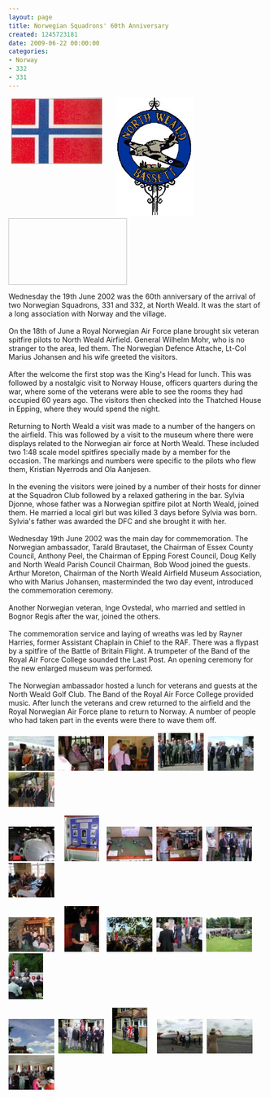 ```yaml
---
layout: page
title: Norwegian Squadrons' 60th Anniversary
created: 1245723181
date: 2009-06-22 00:00:00
categories:
- Norway
- 332
- 331
---
```

<p>&nbsp;<img height="131" width="180" align="top" alt="Norwegian flag" src="/images/flagnor.JPG" /> &nbsp; &nbsp; &nbsp; <img height="235" width="150" alt="North Weald Bassett emblem" src="/images/Village_Sign.jpg" />&nbsp; &nbsp; &nbsp;&nbsp; <img height="131" width="233" align="top" alt"United Kingdom flag"src="/images/flagbrit.jpg" /></p><p>Wednesday the 19th June 2002 was the 60th anniversary of the arrival of two Norwegian Squadrons, 331 and 332, at North Weald. It was the start of a long association with Norway and the village.<br /><br />On the 18th of June a Royal Norwegian Air Force plane brought six veteran spitfire pilots to North Weald Airfield. General Wilhelm Mohr, who is no stranger to the area, led them. The Norwegian Defence Attache, Lt-Col Marius Johansen and his wife greeted the visitors.<br /><br />After the welcome the first stop was the King's Head for lunch. This was followed by a nostalgic visit to Norway House, officers quarters during the war, where some of the veterans were able to see the rooms they had occupied 60 years ago. The visitors then checked into the Thatched House in Epping, where they would spend the night.<br /><br />Returning to North Weald a visit was made to a number of the hangers on the airfield. This was followed by a visit to the museum where there were displays related to the Norwegian air force at North Weald. These included two 1:48 scale model spitfires specially made by a member for the occasion. The markings and numbers were specific to the pilots who flew them, Kristian Nyerrods and Ola Aanjesen.<br /><br />In the evening the visitors were joined by a number of their hosts for dinner at the Squadron Club followed by a relaxed gathering in the bar. Sylvia Djonne, whose father was a Norwegian spitfire pilot at North Weald, joined them. He married a local girl but was killed 3 days before Sylvia was born. Sylvia's father was awarded the DFC and she brought it with her.<br /><br />Wednesday 19th June 2002 was the main day for commemoration. The Norwegian ambassador, Tarald Brautaset, the Chairman of Essex County Council, Anthony Peel, the Chairman of Epping Forest Council, Doug Kelly and North Weald Parish Council Chairman, Bob Wood joined the guests. Arthur Moreton, Chairman of the North Weald Airfield Museum Association, who with Marius Johansen, masterminded the two day event, introduced the commemoration ceremony.<br /><br />Another Norwegian veteran, Inge Ovstedal, who married and settled in Bognor Regis after the war, joined the others.<br /><br />The commemoration service and laying of wreaths was led by Rayner Harries, former Assistant Chaplain in Chief to the RAF. There was a flypast by a spitfire of the Battle of Britain Flight. A trumpeter of the Band of the Royal Air Force College sounded the Last Post. An opening ceremony for the new enlarged museum was performed.<br /><br />The Norwegian ambassador hosted a lunch for veterans and guests at the North Weald Golf Club. The Band of the Royal Air Force College provided music. After lunch the veterans and crew returned to the airfield and the Royal Norwegian Air Force plane to return to Norway. A number of people who had taken part in the events were there to wave them off.<br /><br /><a href="/images/Norwegian%20Reunion/Nor01.jpg"><img height="68" width="90" alt="Arrival of Royal Norwegian Airforce" src="/images/Norwegian%20Reunion/small_Peter1_0.jpg" /></a>&nbsp; <a href="/images/Norwegian%20Reunion/Nor02.jpg"><img height="68" width="90" src="/images/Norwegian%20Reunion/small_Nor02_small.jpg" alt="Lunch at the King's Head" /></a>&nbsp; <a href="/images/Norwegian%20Reunion/Nor03.jpg"><img height="68" width="90" src="/images/Norwegian%20Reunion/small_Nor03_small.jpg" alt="Visit to Norway House" /></a>&nbsp; <a href="/images/Norwegian%20Reunion/Nor04.jpg"><img height="74" width="90" src="/images/Norwegian%20Reunion/small_Nor04_small.jpg" alt="Norwegian pilots at Norway House" /></a>&nbsp; <a href="/images/Norwegian%20Reunion/Nor05.jpg"><img height="68" width="90" src="/images/Norwegian%20Reunion/small_Nor05_small.jpg" alt="Visit to North Weald Airfield" /></a>&nbsp; <a href="/images/Norwegian%20Reunion/Nor06.jpg"><img height="68" width="90" src="/images/Norwegian%20Reunion/small_Nor06_small.jpg" alt="Hangar at North Weald Airfield" /></a></p><p><a href="/images/Norwegian%20Reunion/Nor07.jpg"><img height="68" width="90" src="/images/Norwegian%20Reunion/small_Nor07_small.jpg" alt="Inspecting a plane at North Weald Airfield" /></a> &nbsp; &nbsp; <a href="/images/Norwegian%20Reunion/Nor08.jpg"><img height="90" width="68" src="/images/Norwegian%20Reunion/small_Nor08_small.jpg" alt="Welcome exhibit at North Weald Airfield Museum" /></a>&nbsp;&nbsp;&nbsp; <a href="/images/Norwegian%20Reunion/Nor09.jpg"><img height="68" width="90" src="/images/Norwegian%20Reunion/small_Nor09_small.jpg" alt="North Weald Airfield Museum exhibit" /></a>&nbsp; <a href="/images/Norwegian%20Reunion/Nor09a.jpg"><img height="68" width="90" src="/images/Norwegian%20Reunion/small_Nor09a_small.jpg" alt="Guests at North Weald Airfield Museum" /></a>&nbsp; <a href="/images/Norwegian%20Reunion/Nor10.jpg"><img height="68" width="90" src="/images/Norwegian%20Reunion/small_Nor10_small.jpg" alt="Norwegian pilots" /></a>&nbsp; <a href="/images/Norwegian%20Reunion/Nor11.jpg"><img height="68" width="90" src="/images/Norwegian%20Reunion/small_Nor11_small.jpg" alt="Dinner at the Squadron Club" /></a></p><p><a href="/images/Norwegian%20Reunion/Nor12.jpg"><img height="68" width="90" src="/images/Norwegian%20Reunion/small_Nor12_small.jpg" alt="Drinks at the Squadron Club" /></a> &nbsp; &nbsp; <a href="/images/Norwegian%20Reunion/Nor13.jpg"><img height="90" width="68" src="/images/Norwegian%20Reunion/small_Nor13_small.jpg" alt="Sylvia Djonne" /></a>&nbsp;&nbsp;&nbsp; <a href="/images/Norwegian%20Reunion/Nor14.jpg"><img height="68" width="90" src="/images/Norwegian%20Reunion/small_Nor14_small.jpg" alt="Commemoration ceremony" /></a>&nbsp; <a href="/images/Norwegian%20Reunion/Nor15.jpg"><img height="68" width="90" src="/images/Norwegian%20Reunion/small_Nor15_small.jpg" alt="Rayner Harries leads the service" /></a>&nbsp; <a href="/images/Norwegian%20Reunion/Nor16.jpg"><img height="68" width="90" src="/images/Norwegian%20Reunion/small_Nor16_small.jpg" alt="Commemoration service" /></a> &nbsp; &nbsp; <a href="/images/Norwegian%20Reunion/Nor17.jpg"><img height="90" width="68" src="/images/Norwegian%20Reunion/small_Nor17_small.jpg" alt="Speech at commemoration ceremony" /></a></p><p><a href="/images/Norwegian%20Reunion/Nor18.jpg"><img height="68" width="90" alt="Flypast by a spitfire of the Battle of Britain" src="/images/Norwegian%20Reunion/small_Nor18_small.jpg" /></a>&nbsp; <a href="/images/Norwegian%20Reunion/Nor19.jpg"><img height="68" width="90" alt="Norwegian pilots at the North Weald Airfield Museum" src="/images/Norwegian%20Reunion/small_Nor19_small.jpg" /></a> &nbsp;&nbsp; <a href="/images/Norwegian%20Reunion/Nor20.jpg"><img height="90" width="69" alt="Opening ceremony of the enlarged museum" src="/images/Norwegian%20Reunion/small_Nor20_small.jpg" /></a>&nbsp; &nbsp; &nbsp;<a href="/images/Norwegian%20Reunion/Nor22.jpg"><img height="68" width="90" src="/images/Norwegian%20Reunion/small_Nor22_small.jpg" alt="Departure of the guests" /></a> &nbsp;<a href="/images/Norwegian%20Reunion/Nor23.jpg"><img height="68" width="90" src="/images/Norwegian%20Reunion/Nor23_small.jpg" alt="Farewell to the guests" /></a>&nbsp; <a href="/images/Norwegian%20Reunion/Nor21.jpg"><img height="68" width="90" src="/images/Norwegian%20Reunion/Nor21_small.jpg" alt="lunch at North Weald Golf Club" /></a></p>
